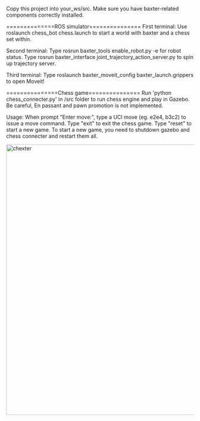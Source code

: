 Copy this project into your_ws/src. Make sure you have baxter-related components correctly installed.

==============ROS simulator===============
First terminal:
Use roslaunch chess_bot chess.launch to start a world with baxter and a chess set within.

Second terminal:
Type rosrun baxter_tools enable_robot.py -e for robot status.
Type rosrun baxter_interface joint_trajectory_action_server.py to spin up trajectory server.

Third terminal:
Type roslaunch baxter_moveit_config baxter_launch.grippers to open Moveit!

===============Chess game===============
Run 'python chess_connecter.py' in /src folder to run chess engine and play in Gazebo. Be careful, En passant and pawn promotion is not implemented. 

Usage:
When prompt "Enter move:", type a UCI move (eg. e2e4, b3c2) to issue a move command. Type "exit" to exit the chess game. Type "reset" to start a new game.
To start a new game, you need to shutdown gazebo and chess connecter and restart them all.

<img width="726" alt="chexter" src="https://cloud.githubusercontent.com/assets/18408973/17112918/1d3c882c-5276-11e6-81fc-f09d185c3af8.png">
